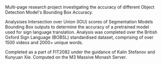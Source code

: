 Multi-page research project investigating the accuracy of different Object Detection Model's Bounding Box Accuracy.

Analysises Intersection over Union (IOU) scores of Segmentation Models Bounding Box outputs to determine the accuracy of a pretrained model used for sign language translation.
Analysis was completed over the British Oxford Sign Language (BOBSL) standardised dataset, comprising of over 1500 videos and 2000+ unique words.

Completed as a part of FIT2082 under the guidance of Kalin Stefanov and Kunyuan Xie. Computed on the M3 Massive Monash Server.
